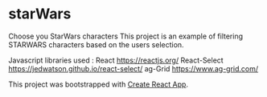 # starWars
Choose you StarWars characters 
This project is an example of filtering STARWARS characters based on the users selection.

Javascript libraries used : 
React https://reactjs.org/
React-Select https://jedwatson.github.io/react-select/
ag-Grid https://www.ag-grid.com/

This project was bootstrapped with [Create React App](https://github.com/facebookincubator/create-react-app).
